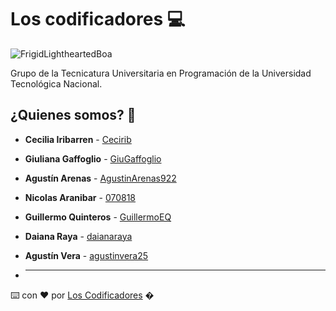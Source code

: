 # Los codificadores 💻

![FrigidLightheartedBoa](https://user-images.githubusercontent.com/112900063/233207538-2dab292b-afd2-41c3-b069-85eb0a79279a.gif)

Grupo de la Tecnicatura Universitaria en Programación de la Universidad Tecnológica Nacional.

## ¿Quienes somos? 🙇

* **Cecilia Iribarren** - [Cecirib](https://github.com/Cecirib)
* **Giuliana Gaffoglio** - [GiuGaffoglio](https://github.com/GiuGaffoglio)
* **Agustín Arenas** - [AgustinArenas922](https://github.com/AgustinArenas922)
* **Nicolas Aranibar** - [070818](https://github.com/070818)
* **Guillermo Quinteros** - [GuillermoEQ](https://github.com/GuillermoEQ)
* **Daiana Raya** - [daianaraya](https://github.com/daianaraya)
* **Agustín Vera** - [agustinvera25](https://github.com/agustinvera25)

* ---
⌨️ con ❤️ por [Los Codificadores](https://github.com/orgs/CodeSystem2022/teams/los-codificadores/members) �

